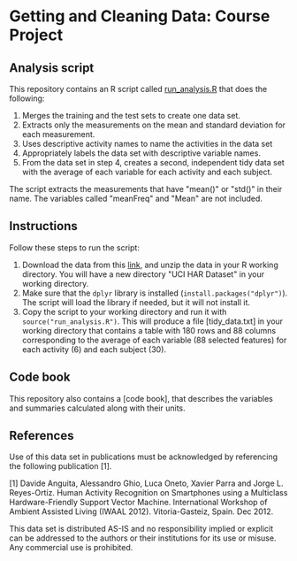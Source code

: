 # Getting and Cleaning Data: Course Project
## Analysis script
This repository contains an R script called [run_analysis.R](https://github.com/tgcornel/Getting-and-Cleaning-Data-Course-Project/blob/master/run_analysis.R) that does the following:

1. Merges the training and the test sets to create one data set.
2. Extracts only the measurements on the mean and standard deviation for each measurement.
3. Uses descriptive activity names to name the activities in the data set
4. Appropriately labels the data set with descriptive variable names.
5. From the data set in step 4, creates a second, independent tidy data set with the average of each variable for each activity and each subject.

The script extracts the measurements that have "mean()" or "std()" in their name. The variables called "meanFreq" and "Mean" are not included.

## Instructions
Follow these steps to run the script:
1. Download the data from this [link](https://d396qusza40orc.cloudfront.net/getdata%2Fprojectfiles%2FUCI%20HAR%20Dataset.zip), and unzip the data in your R working directory. You will 
have a new directory "UCI HAR Dataset" in your working directory.
2. Make sure that the `dplyr` library is installed (`install.packages("dplyr")`). The script will load the library if needed, but it will not install it.
3. Copy the script to your working directory and run it with `source("run_analysis.R")`. This will produce a file [tidy_data.txt] in your working directory that contains a table with 180 rows and 88 columns corresponding to the average of each variable (88 selected features) for each activity (6) and each subject (30).

## Code book
This repository also contains a [code book], that describes the variables and summaries calculated along with their units.

## References
Use of this data set in publications must be acknowledged by referencing the following publication [1].

[1] Davide Anguita, Alessandro Ghio, Luca Oneto, Xavier Parra and Jorge L. Reyes-Ortiz. Human Activity Recognition on Smartphones using a Multiclass Hardware-Friendly Support Vector Machine. International Workshop of Ambient Assisted Living (IWAAL 2012). Vitoria-Gasteiz, Spain. Dec 2012.

This data set is distributed AS-IS and no responsibility implied or explicit can be addressed to the authors or their institutions for its use or misuse. Any commercial use is prohibited.